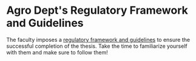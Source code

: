 # Agro Dept's Regulatory Framework and Guidelines

The faculty imposes a [regulatory framework and guidelines](https://intranet.uclouvain.be/fr/myucl/facultes/agro/memoire-fin-etudes-masters-bioingenieur.html) to ensure the successful completion of the thesis. Take the time to familiarize yourself with them and make sure to follow them!
